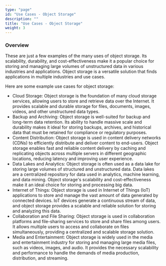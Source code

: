 ```yaml
---
type: "page"
id: "Use Cases - Object Storage"
description: ""
title: "Use Cases - Object Storage"
weight: 3
---
```


### Overview

These are just a few examples of the many uses of object storage. Its scalability, durability, and cost-effectiveness make it a popular choice for storing and managing large volumes of unstructured data in various industries and applications. Object storage is a versatile solution that finds applications in multiple industries and use cases.

Here are some example use cases for object storage:

- Cloud Storage: Object storage is the foundation of many cloud storage services, allowing users to store and retrieve data over the Internet. It provides scalable and durable storage for files, documents, images, videos, and other unstructured data types.
- Backup and Archiving: Object storage is well-suited for backup and long-term data retention. Its ability to handle massive scale and durability makes it ideal for storing backups, archives, and historical data that must be retained for compliance or regulatory purposes.
- Content Distribution: Object storage is used in content delivery networks (CDNs) to efficiently distribute and deliver content to end-users. Object storage enables fast and reliable content delivery by caching and replicating objects across multiple servers in different geographic locations, reducing latency and improving user experience.
- Data Lakes and Analytics: Object storage is often used as a data lake for storing large volumes of structured and unstructured data. Data lakes are a centralized repository for data used in analytics, machine learning, and data mining. Object storage's scalability and cost-effectiveness make it an ideal choice for storing and processing big data.
- Internet of Things: Object storage is used in Internet of Things (IoT) applications to store and manage the vast amount of data generated by connected devices. IoT devices generate a continuous stream of data, and object storage provides a scalable and reliable solution for storing and analyzing this data.
- Collaboration and File Sharing: Object storage is used in collaboration platforms and file-sharing services to store and share files among users. It allows multiple users to access and collaborate on files simultaneously, providing a centralized and scalable storage solution.
- Media and Entertainment: Object storage is widely used in the media and entertainment industry for storing and managing large media files, such as videos, images, and audio. It provides the necessary scalability and performance to handle the demands of media production, distribution, and streaming.

